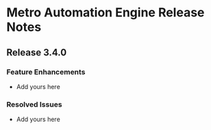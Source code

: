 # Metro Automation Engine Release Notes
## Release 3.4.0
### Feature Enhancements
* Add yours here

### Resolved Issues
* Add yours here
